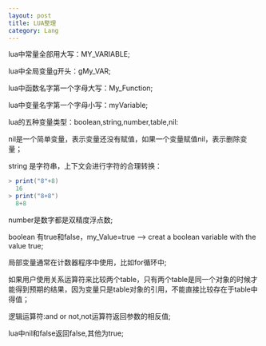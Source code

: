 ```yaml
---
layout: post
title: LUA整理
category: Lang
---
```


lua中常量全部用大写：MY_VARIABLE;

lua中全局变量g开头：gMy_VAR;

lua中函数名字第一个字母大写：My_Function;

lua中变量名字第一个字母小写：myVariable;

lua的五种变量类型：boolean,string,number,table,nil:

nil是一个简单变量，表示变量还没有赋值，如果一个变量赋值nil，表示删除变量；

string 是字符串，上下文会进行字符的合理转换：

```lua
> print("8"+8)
  16
> print("8+8")
  8+8
```

number是数字都是双精度浮点数;

boolean 有true和false，my_Value=true --> creat a boolean variable with the value true;

局部变量通常在计数器程序中使用，比如for循环中;

如果用户使用关系运算符来比较两个table，只有两个table是同一个对象的时候才能得到预期的结果，因为变量只是table对象的引用，不能直接比较存在于table中得值；

逻辑运算符:and or not,not运算符返回参数的相反值;

lua中nil和false返回false,其他为true;


